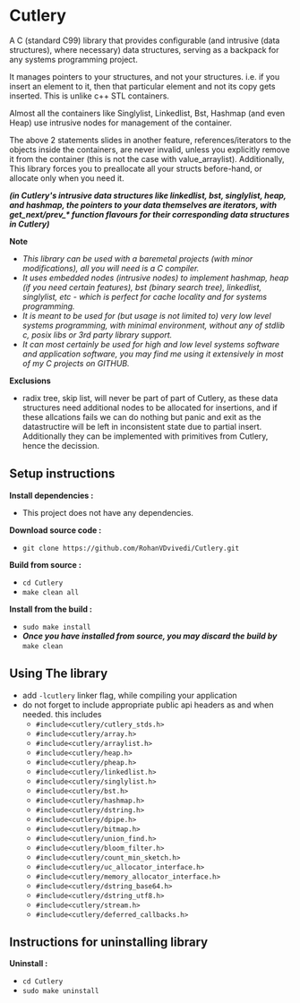 # Cutlery
A C (standard C99) library that provides configurable (and intrusive (data structures), where necessary) data structures, serving as a backpack for any systems programming project.

It manages pointers to your structures, and not your structures. i.e. if you insert an element to it, then that particular element and not its copy gets inserted. This is unlike c++ STL containers.

Almost all the containers like Singlylist, Linkedlist, Bst, Hashmap (and even Heap) use intrusive nodes for management of the container.

The above 2 statements slides in another feature, references/iterators to the objects inside the containers, are never invalid, unless you explicitly remove it from the container (this is not the case with value_arraylist). Additionally, This library forces you to preallocate all your structs before-hand, or allocate only when you need it.

***(in Cutlery's intrusive data structures like linkedlist, bst, singlylist, heap, and hashmap, the pointers to your data themselves are iterators, with get_next/prev_\* function flavours for their corresponding data structures in Cutlery)***

**Note**
 * *This library can be used with a baremetal projects (with minor modifications), all you will need is a C compiler.*
 * *It uses embedded nodes (intrusive nodes) to implement hashmap, heap (if you need certain features), bst (binary search tree), linkedlist, singlylist, etc - which is perfect for cache locality and for systems programming.*
 * *It is meant to be used for (but usage is not limited to) very low level systems programming, with minimal environment, without any of stdlib c, posix libs or 3rd party library support.*
 * *It can most certainly be used for high and low level systems software and application software, you may find me using it extensively in most of my C projects on GITHUB.*

**Exclusions**
 * radix tree, skip list, will never be part of part of Cutlery, as these data structures need additional nodes to be allocated for insertions, and if these allcations fails we can do nothing but panic and exit as the datastructire will be left in inconsistent state due to partial insert. Additionally they can be implemented with primitives from Cutlery, hence the decission.

## Setup instructions
**Install dependencies :**
 * This project does not have any dependencies.

**Download source code :**
 * `git clone https://github.com/RohanVDvivedi/Cutlery.git`

**Build from source :**
 * `cd Cutlery`
 * `make clean all`

**Install from the build :**
 * `sudo make install`
 * ***Once you have installed from source, you may discard the build by*** `make clean`

## Using The library
 * add `-lcutlery` linker flag, while compiling your application
 * do not forget to include appropriate public api headers as and when needed. this includes
   * `#include<cutlery/cutlery_stds.h>`
   * `#include<cutlery/array.h>`
   * `#include<cutlery/arraylist.h>`
   * `#include<cutlery/heap.h>`
   * `#include<cutlery/pheap.h>`
   * `#include<cutlery/linkedlist.h>`
   * `#include<cutlery/singlylist.h>`
   * `#include<cutlery/bst.h>`
   * `#include<cutlery/hashmap.h>`
   * `#include<cutlery/dstring.h>`
   * `#include<cutlery/dpipe.h>`
   * `#include<cutlery/bitmap.h>`
   * `#include<cutlery/union_find.h>`
   * `#include<cutlery/bloom_filter.h>`
   * `#include<cutlery/count_min_sketch.h>`
   * `#include<cutlery/uc_allocator_interface.h>`
   * `#include<cutlery/memory_allocator_interface.h>`
   * `#include<cutlery/dstring_base64.h>`
   * `#include<cutlery/dstring_utf8.h>`
   * `#include<cutlery/stream.h>`
   * `#include<cutlery/deferred_callbacks.h>`

## Instructions for uninstalling library

**Uninstall :**
 * `cd Cutlery`
 * `sudo make uninstall`
